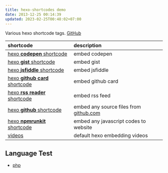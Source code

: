 ```yaml
---
title: hexo-shortcodes demo
date: 2013-12-25 00:14:39
updated: 2023-02-25T00:48:02+07:00
---
```


Various hexo shortcode tags. [GitHub](https://github.com/dimaslanjaka/static-blog-generator-hexo/tree/master/packages/hexo-shortcodes)

| shortcode | description |
| :--- | :--- |
| [hexo **codepen** shortcode](codepen) | embed codepen |
| [hexo **gist** shortcode](gist) | embed gist |
| [hexo **jsfiddle** shortcode](jsfiddle) | embed jsfiddle |
| [hexo **github card** shortcode](githubCard) | embed github card |
| [hexo **rss reader** shortcode](rssreader) | embed rss feed |
| [hexo **github** shortcode](github) | embed any source files from [github.com](https://github.com) |
| [hexo **npmrunkit** shortcode](npmrunkit) | embed any javascript codes to website |
| [videos](videos) | default hexo embedding videos |

## Language Test

- [php](lang/php)